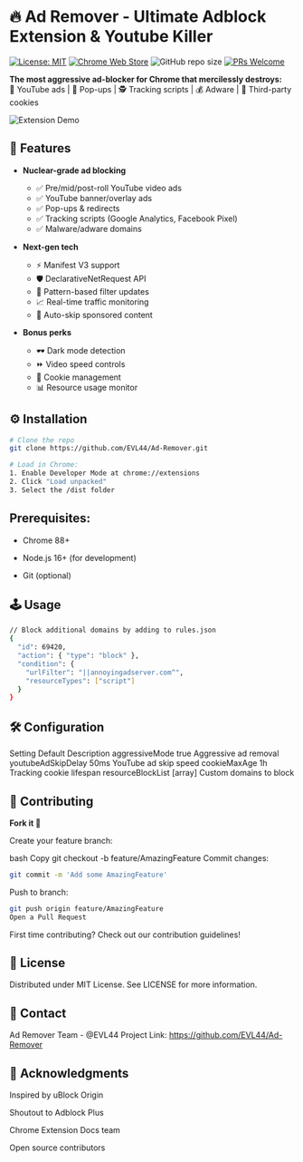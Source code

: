 # 🔥 Ad Remover - Ultimate Adblock Extension & Youtube Killer

[![License: MIT](https://img.shields.io/badge/License-MIT-yellow.svg)](https://opensource.org/licenses/MIT)
[![Chrome Web Store](https://img.shields.io/chrome-web-store/v/none?label=Chrome%20Version)](https://developer.chrome.com/docs/webstore/)
![GitHub repo size](https://img.shields.io/github/repo-size/EVL44/Ad-Remover)
[![PRs Welcome](https://img.shields.io/badge/PRs-welcome-brightgreen.svg)](http://makeapullrequest.com)

**The most aggressive ad-blocker for Chrome that mercilessly destroys:**  
🎥 YouTube ads | 📢 Pop-ups | 🕵️ Tracking scripts | 💰 Adware | 🍪 Third-party cookies  

![Extension Demo](https://media1.giphy.com/media/v1.Y2lkPTc5MGI3NjExOXIxN25jeDR0ZmE4eDd4YXdwMjNxbHo5NTlwb3Jybnk0ZGs0MDVmNyZlcD12MV9pbnRlcm5hbF9naWZfYnlfaWQmY3Q9Zw/Mab1lyzb70X0YiNLUj/giphy.gif)

## 🚀 Features

- **Nuclear-grade ad blocking**
  - ✅ Pre/mid/post-roll YouTube video ads
  - ✅ YouTube banner/overlay ads
  - ✅ Pop-ups & redirects
  - ✅ Tracking scripts (Google Analytics, Facebook Pixel)
  - ✅ Malware/adware domains

- **Next-gen tech**
  - ⚡ Manifest V3 support
  - 🛡️ DeclarativeNetRequest API
  - 🧠 Pattern-based filter updates
  - 📈 Real-time traffic monitoring
  - 🔄 Auto-skip sponsored content

- **Bonus perks**
  - 🕶️ Dark mode detection
  - ⏩ Video speed controls
  - 🧹 Cookie management
  - 📊 Resource usage monitor

## ⚙️ Installation

```bash
# Clone the repo
git clone https://github.com/EVL44/Ad-Remover.git

# Load in Chrome:
1. Enable Developer Mode at chrome://extensions
2. Click "Load unpacked"
3. Select the /dist folder
```
## Prerequisites:

  - Chrome 88+
  
  - Node.js 16+ (for development)
  
  - Git (optional)

## 🕹️ Usage
```bash
// Block additional domains by adding to rules.json
{
  "id": 69420,
  "action": { "type": "block" },
  "condition": {
    "urlFilter": "||annoyingadserver.com^",
    "resourceTypes": ["script"]
  }
}
```
## 🛠️ Configuration
Setting	Default	Description
aggressiveMode	true	Aggressive ad removal
youtubeAdSkipDelay	50ms	YouTube ad skip speed
cookieMaxAge	1h	Tracking cookie lifespan
resourceBlockList	[array]	Custom domains to block
## 🤝 Contributing
**Fork it 🍴**

Create your feature branch:

bash
Copy
git checkout -b feature/AmazingFeature
Commit changes:

```bash
git commit -m 'Add some AmazingFeature'
```

Push to branch:

```bash
git push origin feature/AmazingFeature
Open a Pull Request
```
First time contributing? Check out our contribution guidelines!

## 📜 License
Distributed under MIT License. See LICENSE for more information.

## 📧 Contact
Ad Remover Team - @EVL44
Project Link: https://github.com/EVL44/Ad-Remover

## 🙏 Acknowledgments
Inspired by uBlock Origin

Shoutout to Adblock Plus

Chrome Extension Docs team

Open source contributors
